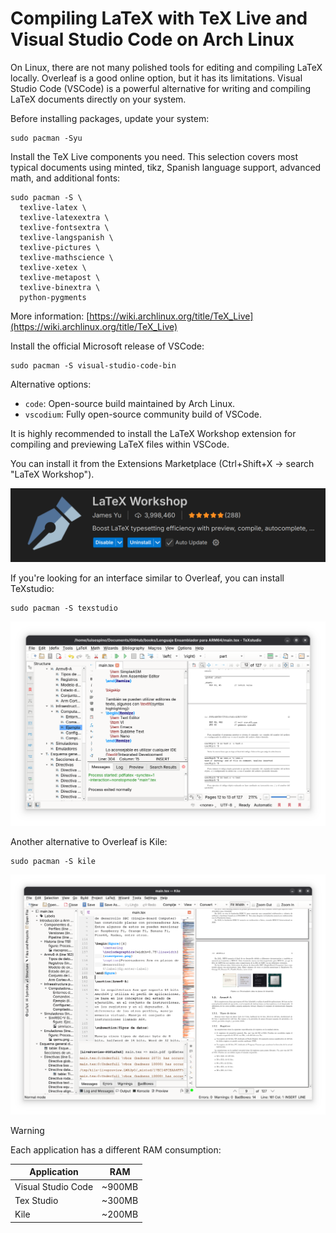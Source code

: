 # Compiling LaTeX with TeX Live and Visual Studio Code on Arch Linux

On Linux, there are not many polished tools for editing and compiling LaTeX locally. Overleaf is a good online option, but it has its limitations. Visual Studio Code (VSCode) is a powerful alternative for writing and compiling LaTeX documents directly on your system.

Before installing packages, update your system:
```
sudo pacman -Syu
```

Install the TeX Live components you need. This selection covers most typical documents using minted, tikz, Spanish language support, advanced math, and additional fonts:
```
sudo pacman -S \
  texlive-latex \
  texlive-latexextra \
  texlive-fontsextra \
  texlive-langspanish \
  texlive-pictures \
  texlive-mathscience \
  texlive-xetex \
  texlive-metapost \
  texlive-binextra \
  python-pygments
```


More information:
[https://wiki.archlinux.org/title/TeX_Live](https://wiki.archlinux.org/title/TeX_Live)


Install the official Microsoft release of VSCode:
```
sudo pacman -S visual-studio-code-bin
```

Alternative options:
- `code`: Open-source build maintained by Arch Linux.
- `vscodium`: Fully open-source community build of VSCode.

It is highly recommended to install the LaTeX Workshop extension for compiling and previewing LaTeX files within VSCode.

You can install it from the Extensions Marketplace (Ctrl+Shift+X → search "LaTeX Workshop").

![alt text](Texlive-VSCode-latexworkshop.png)


If you're looking for an interface similar to Overleaf, you can install TeXstudio:
```
sudo pacman -S texstudio
```

![alt text](Texlive-VSCode-texstudio.png)

Another alternative to Overleaf is Kile:
```
sudo pacman -S kile
```

![alt text](Texlive-VSCode-kile.png)


>[!WARNING]
>Each application has a different RAM consumption:

<div align="center">

|Application|RAM|
|---|---|
|Visual Studio Code|~900MB|
|Tex Studio|~300MB|
|Kile|~200MB|

</div>